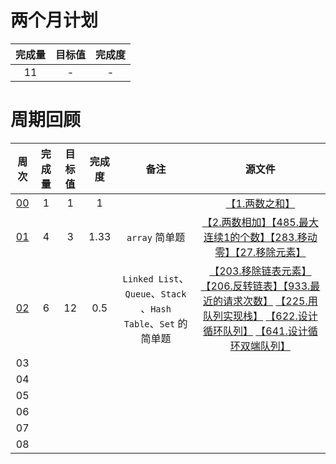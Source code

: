 # 两个月计划

| 完成量 | 目标值 | 完成度 |
| :----: | :----: | :----: |
|   11   |   -    |   -    |

# 周期回顾

|          周次          | 完成量 | 目标值 | 完成度 |                             备注                             |                            源文件                            |
| :--------------------: | :----: | :----: | :----: | :----------------------------------------------------------: | :----------------------------------------------------------: |
| [00](第〇周_付清晨.md) |   1    |   1    |   1    |                                                              |           [【1.两数之和】](Source/1.两数之和.cpp)            |
| [01](第一周_付清晨.md) |   4    |   3    |  1.33  |                        `array` 简单题                        | [【2.两数相加】](Source/2.两数相加.cpp)[【485.最大连续1的个数】](Source/485.最大连续-1-的个数.cpp)[【283.移动零】](Source/283.移动零.cpp)[【27.移除元素】](Source/27.移除元素.cpp) |
| [02](第二周_付清晨.md) |   6    |   12   |  0.5   | `Linked List`、`Queue`、`Stack` 、`Hash Table`、`Set` 的简单题 | [【203.移除链表元素】](Source/203.移除链表元素.cpp)[【206.反转链表】](Source/206.反转链表.cpp)[【933.最近的请求次数】](Source/933.最近的请求次数.cpp)  [【225.用队列实现栈】](Source/225.用队列实现栈.cpp)  [【622.设计循环队列】](Source/622.设计循环队列.cpp)  [【641.设计循环双端队列】](Source/641.设计循环双端队列.cpp) |
|           03           |        |        |        |                                                              |                                                              |
|           04           |        |        |        |                                                              |                                                              |
|           05           |        |        |        |                                                              |                                                              |
|           06           |        |        |        |                                                              |                                                              |
|           07           |        |        |        |                                                              |                                                              |
|           08           |        |        |        |                                                              |                                                              |
